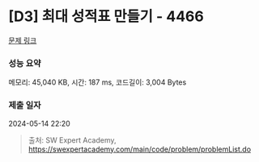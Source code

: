 # [D3] 최대 성적표 만들기 - 4466 

[문제 링크](https://swexpertacademy.com/main/code/problem/problemDetail.do?contestProbId=AWOUfCJ6qVMDFAWg) 

### 성능 요약

메모리: 45,040 KB, 시간: 187 ms, 코드길이: 3,004 Bytes

### 제출 일자

2024-05-14 22:20



> 출처: SW Expert Academy, https://swexpertacademy.com/main/code/problem/problemList.do